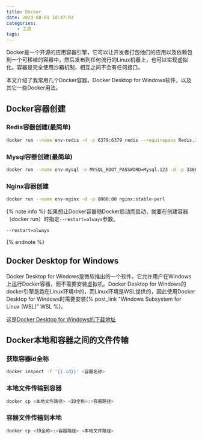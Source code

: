 ```yaml
---
title: Docker
date: 2023-08-01 10:47:03
categories:
    - 工具
tags:
---
```


Docker是一个开源的应用容器引擎，它可以让开发者打包他们的应用以及依赖包到一个可移植的容器中，然后发布到任何流行的Linux机器上，也可以实现虚拟化。容器是完全使用沙箱机制，相互之间不会有任何接口。

本文介绍了我常用几个Docker容器，Docker Desktop for Windows软件，以及其它一些Docker用法。

<!--more-->

## Docker容器创建

### Redis容器创建(最简单)

```bash
docker run --name env-redis -d -p 6379:6379 redis --requirepass Redis.123
```

### Mysql容器创建(最简单)

```bash
docker run --name env-mysql -e MYSQL_ROOT_PASSWORD=Mysql.123 -d -p 3306:3306 mysql
```

### Nginx容器创建

```bash
docker run --name env-nginx -d -p 8080:80 nginx:stable-perl
```

{% note info %}
如果想让Docker容器随Docker启动而启动，就要在创建容器（docker run）时指定`--restart=always`参数。

```txt
--restart=always
```

{% endnote %}

## Docker Desktop for Windows

Docker Desktop for Windows是微软推出的一个软件，它允许用户在Windows上运行Docker容器，而不需要安装虚拟机。Docker Desktop for Windows的docker引擎是跑在Linux环境中的，而Linux环境是WSL提供的，因此使用Docker Desktop for Windows时需要安装{% post_link "Windows Subsystem for Linux (WSL)" WSL %}。

这是[Docker Desktop for Windows的下载地址](https://www.docker.com/products/docker-desktop/)

## Docker本地和容器之间的文件传输

### 获取容器id全称

```bash
docker inspect -f '{{.id}}' <容器名称>
```

### 本地文件传输到容器

```bash
docker cp <本地文件路径> <ID全称>:<容器路径>
```

### 容器文件传输到本地

```bash
docker cp <ID全称>:<容器路径> <本地文件路径>
```
